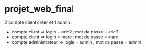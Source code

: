 # projet_web_final

2 compte client créer et 1 admin :
  + compte client => login = eric2 ; mot de passe = eric2
  + compte client => login = marc ; mot de passe = marc
 + compte administrateur => login = admin ; mot de passe = admin
